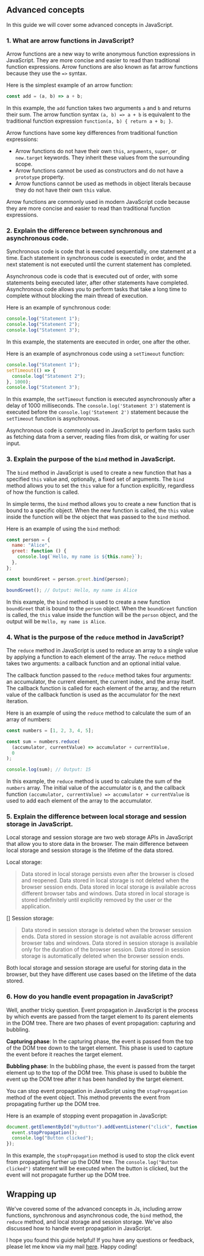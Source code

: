 ## Advanced concepts

In this guide we will cover some advanced concepts in JavaScript.

### 1. What are arrow functions in JavaScript?

Arrow functions are a new way to write anonymous function expressions in JavaScript. They are more concise and easier to read than traditional function expressions. Arrow functions are also known as fat arrow functions because they use the `=>` syntax.

Here is the simplest example of an arrow function:

```javascript
const add = (a, b) => a + b;
```

In this example, the `add` function takes two arguments `a` and `b` and returns their sum. The arrow function syntax `(a, b) => a + b` is equivalent to the traditional function expression `function(a, b) { return a + b; }`.

Arrow functions have some key differences from traditional function expressions:

- Arrow functions do not have their own `this`, `arguments`, `super`, or `new.target` keywords. They inherit these values from the surrounding scope.
- Arrow functions cannot be used as constructors and do not have a `prototype` property.
- Arrow functions cannot be used as methods in object literals because they do not have their own `this` value.

Arrow functions are commonly used in modern JavaScript code because they are more concise and easier to read than traditional function expressions.

### 2. Explain the difference between synchronous and asynchronous code.

Synchronous code is code that is executed sequentially, one statement at a time. Each statement in synchronous code is executed in order, and the next statement is not executed until the current statement has completed.

Asynchronous code is code that is executed out of order, with some statements being executed later, after other statements have completed. Asynchronous code allows you to perform tasks that take a long time to complete without blocking the main thread of execution.

Here is an example of synchronous code:

```javascript
console.log("Statement 1");
console.log("Statement 2");
console.log("Statement 3");
```

In this example, the statements are executed in order, one after the other.

Here is an example of asynchronous code using a `setTimeout` function:

```javascript
console.log("Statement 1");
setTimeout(() => {
  console.log("Statement 2");
}, 1000);
console.log("Statement 3");
```

In this example, the `setTimeout` function is executed asynchronously after a delay of 1000 milliseconds. The `console.log('Statement 3')` statement is executed before the `console.log('Statement 2')` statement because the `setTimeout` function is asynchronous.

Asynchronous code is commonly used in JavaScript to perform tasks such as fetching data from a server, reading files from disk, or waiting for user input.

### 3. Explain the purpose of the `bind` method in JavaScript.

The `bind` method in JavaScript is used to create a new function that has a specified `this` value and, optionally, a fixed set of arguments. The `bind` method allows you to set the `this` value for a function explicitly, regardless of how the function is called.

In simple terms, the `bind` method allows you to create a new function that is bound to a specific object. When the new function is called, the `this` value inside the function will be the object that was passed to the `bind` method.

Here is an example of using the `bind` method:

```javascript
const person = {
  name: "Alice",
  greet: function () {
    console.log(`Hello, my name is ${this.name}`);
  },
};

const boundGreet = person.greet.bind(person);

boundGreet(); // Output: Hello, my name is Alice
```

In this example, the `bind` method is used to create a new function `boundGreet` that is bound to the `person` object. When the `boundGreet` function is called, the `this` value inside the function will be the `person` object, and the output will be `Hello, my name is Alice`.

### 4. What is the purpose of the `reduce` method in JavaScript?

The `reduce` method in JavaScript is used to reduce an array to a single value by applying a function to each element of the array. The `reduce` method takes two arguments: a callback function and an optional initial value.

The callback function passed to the `reduce` method takes four arguments: an accumulator, the current element, the current index, and the array itself. The callback function is called for each element of the array, and the return value of the callback function is used as the accumulator for the next iteration.

Here is an example of using the `reduce` method to calculate the sum of an array of numbers:

```javascript
const numbers = [1, 2, 3, 4, 5];

const sum = numbers.reduce(
  (accumulator, currentValue) => accumulator + currentValue,
  0
);

console.log(sum); // Output: 15
```

In this example, the `reduce` method is used to calculate the sum of the `numbers` array. The initial value of the accumulator is `0`, and the callback function `(accumulator, currentValue) => accumulator + currentValue` is used to add each element of the array to the accumulator.

### 5. Explain the difference between local storage and session storage in JavaScript.

Local storage and session storage are two web storage APIs in JavaScript that allow you to store data in the browser. The main difference between local storage and session storage is the lifetime of the data stored.

Local storage:

> Data stored in local storage persists even after the browser is closed and reopened.
> Data stored in local storage is not deleted when the browser session ends.
> Data stored in local storage is available across different browser tabs and windows.
> Data stored in local storage is stored indefinitely until explicitly removed by the user or the application.

[] Session storage:

> Data stored in session storage is deleted when the browser session ends.
> Data stored in session storage is not available across different browser tabs and windows.
> Data stored in session storage is available only for the duration of the browser session.
> Data stored in session storage is automatically deleted when the browser session ends.

Both local storage and session storage are useful for storing data in the browser, but they have different use cases based on the lifetime of the data stored.

### 6. How do you handle event propagation in JavaScript?

Well, another tricky question.
Event propagation in JavaScript is the process by which events are passed from the target element to its parent elements in the DOM tree. There are two phases of event propagation: capturing and bubbling.

**Capturing phase**: In the capturing phase, the event is passed from the top of the DOM tree down to the target element. This phase is used to capture the event before it reaches the target element.

**Bubbling phase**: In the bubbling phase, the event is passed from the target element up to the top of the DOM tree. This phase is used to bubble the event up the DOM tree after it has been handled by the target element.

You can stop event propagation in JavaScript using the `stopPropagation` method of the event object. This method prevents the event from propagating further up the DOM tree.

Here is an example of stopping event propagation in JavaScript:

```javascript
document.getElementById("myButton").addEventListener("click", function (event) {
  event.stopPropagation();
  console.log("Button clicked");
});
```

In this example, the `stopPropagation` method is used to stop the click event from propagating further up the DOM tree. The `console.log("Button clicked")` statement will be executed when the button is clicked, but the event will not propagate further up the DOM tree.

## Wrapping up

We've covered some of the advanced concepts in Js, including arrow functions, synchronous and asynchronous code, the `bind` method, the `reduce` method, and local storage and session storage. We've also discussed how to handle event propagation in JavaScript.

I hope you found this guide helpful! If you have any questions or feedback, please let me know via my mail [here](corneliuslochipi@gmail.com). Happy coding!
